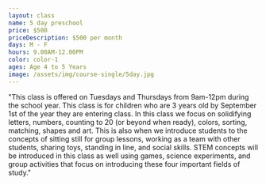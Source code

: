 ```yaml
---
layout: class
name: 5 day preschool
price: $500
priceDescription: $500 per month
days: M - F
hours: 9.00AM-12.00PM
color: color-1
ages: Age 4 to 5 Years
image: /assets/img/course-single/5day.jpg
---
```


"This class is offered on Tuesdays and Thursdays from 9am-12pm during the school year. This class is for children who are 3 years old by September 1st of the year they are entering class. In this class we focus on solidifying letters, numbers, counting to 20 (or beyond when ready), colors, sorting, matching, shapes and art. This is also when we introduce students to the concepts of sitting still for group lessons, working as a team with other students, sharing toys, standing in line, and social skills. STEM concepts will be introduced in this class as well using games, science experiments, and group activities that focus on introducing these four important fields of study."
